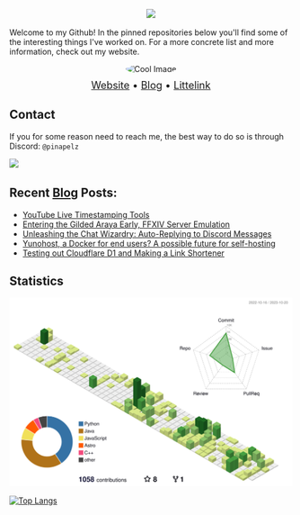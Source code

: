 <p align="center">
  <img src="https://user-images.githubusercontent.com/21994085/236544496-9f39ccee-f293-4f09-90de-931b23638f8f.png"/>
</p>
<div style="margin-top: 10px; margin-bottom: 10px;">
  <p>
  Welcome to my Github! In the pinned repositories below you'll find some of the interesting things I've worked on. For a more concrete list and more information, check out my website.  
  </p>
</div>

<div align="center">
  <img src="https://github.com/Patchwork-Archive/Patchwork-Backend/assets/21994085/98b386ee-ff9e-4f15-9def-38c2b274c53c" alt="Cool Image" style="width: 200px; height: 200px; border-radius: 50%; margin-bottom: 10px">
</div>

<div style="font-size: 18px" align="center">
  <a href="https://pinapelz.com">Website</a> •
  <a href="https://blog.pinapelz.moe">Blog</a> •
  <a href="https://pinapelz.moe">Littelink</a>
</div>
<h2>Contact</h2>
<p>If you for some reason need to reach me, the best way to do so is through Discord: <code>@pinapelz</code></p>
<a href="https://discord.com/users/246787839570739211">
  <img src="https://img.shields.io/badge/Discord-%235865F2.svg?style=for-the-badge&logo=discord&logoColor=white"/>
</a>

## Recent [Blog](https://pinapelz.com) Posts:

<!--START_SECTION:feed-->
* [YouTube Live Timestamping Tools](https:&#x2F;&#x2F;blog.pinapelz.com&#x2F;blog&#x2F;youtube-live-timestamping&#x2F;)
* [Entering the Gilded Araya Early, FFXIV Server Emulation](https:&#x2F;&#x2F;blog.pinapelz.com&#x2F;blog&#x2F;ffxiv-gilded-araya&#x2F;)
* [Unleashing the Chat Wizardry: Auto-Replying to Discord Messages](https:&#x2F;&#x2F;blog.pinapelz.com&#x2F;blog&#x2F;discord-auto-reply&#x2F;)
* [Yunohost, a Docker for end users? A possible future for self-hosting](https:&#x2F;&#x2F;blog.pinapelz.com&#x2F;blog&#x2F;yunohost-docker-for-enduser&#x2F;)
* [Testing out Cloudflare D1 and Making a Link Shortener](https:&#x2F;&#x2F;blog.pinapelz.com&#x2F;blog&#x2F;cf-worker-shortener&#x2F;)
<!--END_SECTION:feed-->

<h2>Statistics</h2>
<p align="center">
  <img src="https://raw.githubusercontent.com/pinapelz/pinapelz/main/profile-3d-contrib/profile-green-animate.svg" alt="Contributions Graph" width="800"/>
</p>

[![Top Langs](https://github-readme-stats.vercel.app/api/top-langs/?username=pinapelz&size_weight=0.5&count_weight=0.5&langs_count=7&layout=donut)](https://github.com/anuraghazra/github-readme-stats)
